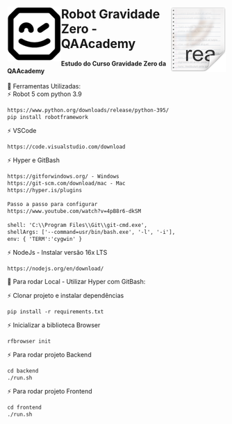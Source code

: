 # <img src="icon.png" align="right" />
# <img src="robotidy_logo_small.png" align="left" />

# Robot Gravidade Zero - QAAcademy
<h4>Estudo do Curso Gravidade Zero da QAAcademy</h4>

🧰 Ferramentas Utilizadas:<br>
   ⚡ Robot 5 com python 3.9 <br>
    
    https://www.python.org/downloads/release/python-395/
    pip install robotframework
    

   ⚡ VSCode<br>
   
    https://code.visualstudio.com/download

   ⚡ Hyper e GitBash<br>

    https://gitforwindows.org/ - Windows
    https://git-scm.com/download/mac - Mac
    https://hyper.is/plugins

    Passo a passo para configurar
    https://www.youtube.com/watch?v=4pB8r6-dkSM
    
    shell: 'C:\\Program Files\\Git\\git-cmd.exe',
    shellArgs: ['--command=usr/bin/bash.exe', '-l', '-i'],
    env: { 'TERM':'cygwin' }

   ⚡ NodeJs - Instalar versão 16x LTS<br>

    https://nodejs.org/en/download/


🧰 Para rodar Local - Utilizar Hyper com GitBash:<br>

   ⚡ Clonar projeto e instalar dependências<br>

    pip install -r requirements.txt

   ⚡ Inicializar a biblioteca Browser<br>

    rfbrowser init

   ⚡ Para rodar projeto Backend<br>

    cd backend
    ./run.sh

   ⚡ Para rodar projeto Frontend<br>

    cd frontend
    ./run.sh
